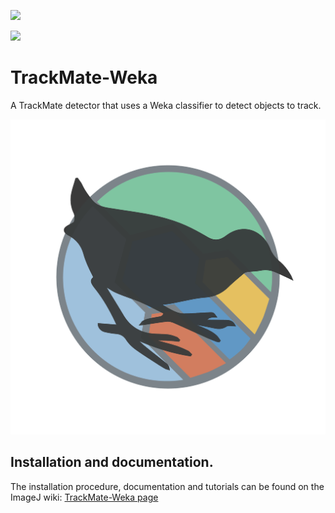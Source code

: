 [![](https://github.com/tinevez/TrackMate-Weka/actions/workflows/build-main.yml/badge.svg)](https://github.com/tinevez/TrackMate-Weka/actions/workflows/build-main.yml)

[![](https://github.com/tinevez/TrackMate-Weka/actions//workflows/.gitaction.yml/badge.svg)](https://github.com/tinevez/TrackMate-Weka/actions/workflows/.gitaction.yml)

# TrackMate-Weka

A TrackMate detector that uses a Weka classifier to detect objects to track.

<img src="src/main/resources/images/TrackMateWeka-logo.png" alt="TrackMate ilastik logo" width="600"/>

## Installation and documentation. 

The installation procedure, documentation and tutorials can be found on the ImageJ wiki:
[TrackMate-Weka page](https://imagej.net/plugins/trackmate/trackmate-weka)
